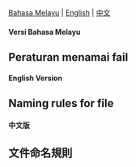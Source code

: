 [Bahasa Melayu](#versi-bahasa-melayu)  |  [English](#english-version)  |  [中文](#中文版)

#### Versi Bahasa Melayu  
## Peraturan menamai fail  
    
        
#### English Version  
## Naming rules for file  
    
    
#### 中文版
## 文件命名規則
    
    
